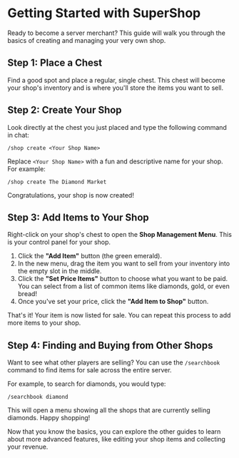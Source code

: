 # Getting Started with SuperShop

Ready to become a server merchant? This guide will walk you through the basics of creating and managing your very own shop.

## Step 1: Place a Chest

Find a good spot and place a regular, single chest. This chest will become your shop's inventory and is where you'll store the items you want to sell.

## Step 2: Create Your Shop

Look directly at the chest you just placed and type the following command in chat:

```
/shop create <Your Shop Name>
```

Replace `<Your Shop Name>` with a fun and descriptive name for your shop. For example:

```
/shop create The Diamond Market
```

Congratulations, your shop is now created!

## Step 3: Add Items to Your Shop

Right-click on your shop's chest to open the **Shop Management Menu**. This is your control panel for your shop.

1.  Click the **"Add Item"** button (the green emerald).
2.  In the new menu, drag the item you want to sell from your inventory into the empty slot in the middle.
3.  Click the **"Set Price Items"** button to choose what you want to be paid. You can select from a list of common items like diamonds, gold, or even bread!
4.  Once you've set your price, click the **"Add Item to Shop"** button.

That's it! Your item is now listed for sale. You can repeat this process to add more items to your shop.

## Step 4: Finding and Buying from Other Shops

Want to see what other players are selling? You can use the `/searchbook` command to find items for sale across the entire server.

For example, to search for diamonds, you would type:

```
/searchbook diamond
```

This will open a menu showing all the shops that are currently selling diamonds. Happy shopping!

Now that you know the basics, you can explore the other guides to learn about more advanced features, like editing your shop items and collecting your revenue.

